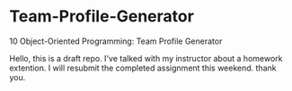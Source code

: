 # Team-Profile-Generator
10 Object-Oriented Programming: Team Profile Generator

Hello, this is a draft repo. I've talked with my instructor about a homework extention. I will resubmit the completed assignment this weekend. thank you.